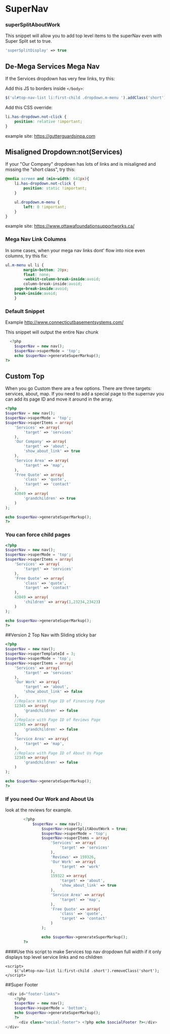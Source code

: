 # <i class="far fa-compass"></i> SuperNav

### superSplitAboutWork 

This snippet will allow you to add top level items to the superNav even with Super Split set to true.

```php
'superSplitDisplay' => true
```
## De-Mega Services Mega Nav

If the Services dropdown has very few links, try this:

Add this JS to borders inside ```</body>```:
```js
$('ul#top-nav-list li:first-child .dropdown.m-menu ').addClass('short');
```
Add this CSS override:
```css
li.has-dropdown.not-click {
    position: relative !important;
}
```
example site: https://gutterguardsinpa.com

## Misaligned Dropdown:not(Services)

If your "Our Company" dropdown has lots of links and is misaligned and missing the "short class", try this:

```css
@media screen and (min-width: 641px){
    li.has-dropdown.not-click {
        position: static !important;
    }

    ul.dropdown.m-menu {
        left: 0 !important;
    }
}
```
example site: https://www.ottawafoundationsupportworks.ca/

### Mega Nav Link Columns

In some cases, when your mega nav links dont' flow into nice even columns, try this fix:

```css
ul.m-menu ul li {
        margin-bottom: 20px;
        float: none;
        -webkit-column-break-inside:avoid;
        column-break-inside:avoid;
	page-break-inside:avoid;
	break-inside:avoid;
    }
```


### Default Snippet 
Example http://www.connecticutbasementsystems.com/

This snippet will output the entire Nav chunk

```php
  <?php
    $superNav = new nav();
    $superNav->superMode = 'top';
    echo $superNav->generateSuperMarkup();
?>
```

## Custom Top 

When you go Custom there are a few options. There are three targets: services, about, map. If you need to add a special page to the supernav you can add its page ID and move it around in the array. 

```php
<?php
$superNav = new nav();
$superNav->superMode = 'top';
$superNav->superItems = array(
    'Services' => array(
        'target' => 'services'
    ),
    'Our Company' => array(
        'target' => 'about',
        'show_about_link' => true
    ),
    'Service Area' => array(
        'target' => 'map',
    ),
    'Free Quote' => array(
        'class' => 'quote',
        'target' => 'contact'
    ),
    43049 => array(
        'grandchildren' => true
    )
);

echo $superNav->generateSuperMarkup();
?>

```

### You can force child pages


```php
<?php
$superNav = new nav();
$superNav->superMode = 'top';
$superNav->superItems = array(
    'Services' => array(
        'target' => 'services'
    ),
    'Free Quote' => array(
        'class' => 'quote',
        'target' => 'contact'
    ),
    43049 => array(
        'children' => array(1,23234,23423)
    )
);

echo $superNav->generateSuperMarkup();
?>

```
##Version 2 Top Nav with Sliding sticky bar
```php
<?php
$superNav = new nav();
$superNav->superTemplateId = 3;
$superNav->superMode = 'top';
$superNav->superItems = array(
	'Services' => array(
        'target' => 'services'
    ),
    'Our Work' => array(
        'target' => 'about',
        'show_about_link' => false
    ),
    //Replace With Page ID of Financing Page
    12345 => array(
        'grandchildren' => false
    ),
    //Replace with Page ID of Reviews Page
    12345 => array(
        'grandchildren' => false
    ),
    'Service Area' => array(
        'target' => 'map',
    ),
    //Replace with Page ID of About Us Page
    12345 => array(
        'grandchildren' => false
    )
);

echo $superNav->generateSuperMarkup();
?>
```


### If you need Our Work and About Us 

look at the reviews for example. 

```php
		<?php
    		$superNav = new nav();
                $superNav->superSplitAboutWork = true;
                $superNav->superMode = 'top';
                $superNav->superItems = array(
                    'Services' => array(
                        'target' => 'services'
                    ),
                    'Reviews' => 159326,
                    'Our Work' => array(
                        'target' => 'work'
                    ),
                    159322 => array(
                        'target' => 'about',
                        'show_about_link' => true
                    ),
                    'Service Area' => array(
                        'target' => 'map',
                    ),
                    'Free Quote' => array(
                        'class' => 'quote',
                        'target' => 'contact'
                    )
                );

                echo $superNav->generateSuperMarkup();
		?>

```

####Use this script to make Services top nav dropdown full width if it only displays top level service links and no children
<!-- For this site - remove .short class on service dropdown until we figure it out dynamically -->
```
<script>
    $('ul#top-nav-list li:first-child .short').removeClass('short');
</script>
```

##Super Footer
```php
 <div id="footer-links">
    <?php
    $superNav = new nav();
    $superNav->superMode = 'bottom';
    echo $superNav->generateSuperMarkup();
    ?>
      <div class="social-footer"> <?php echo $socialFooter ?></div>
</div>

```


